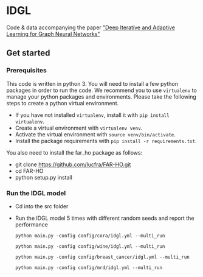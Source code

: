 # IDGL
Code & data accompanying the paper ["Deep Iterative and Adaptive Learning for Graph Neural Networks"](https://arxiv.org/abs/1912.07832)

## Get started


### Prerequisites
This code is written in python 3. You will need to install a few python packages in order to run the code.
We recommend you to use `virtualenv` to manage your python packages and environments.
Please take the following steps to create a python virtual environment.

* If you have not installed `virtualenv`, install it with ```pip install virtualenv```.
* Create a virtual environment with ```virtualenv venv```.
* Activate the virtual environment with `source venv/bin/activate`.
* Install the package requirements with `pip install -r requirements.txt`.



You also need to install the far_ho package as follows:

* git clone https://github.com/lucfra/FAR-HO.git
* cd FAR-HO
* python setup.py install



### Run the IDGL model

* Cd into the src folder
* Run the IDGL model 5 times with different random seeds and report the performance

    ```
	python main.py -config config/cora/idgl.yml --multi_run
    ```

    ```
    python main.py -config config/wine/idgl.yml --multi_run
    ```

    ```
	python main.py -config config/breast_cancer/idgl.yml --multi_run
    ```

    ```
    python main.py -config config/mrd/idgl.yml --multi_run
    ```


